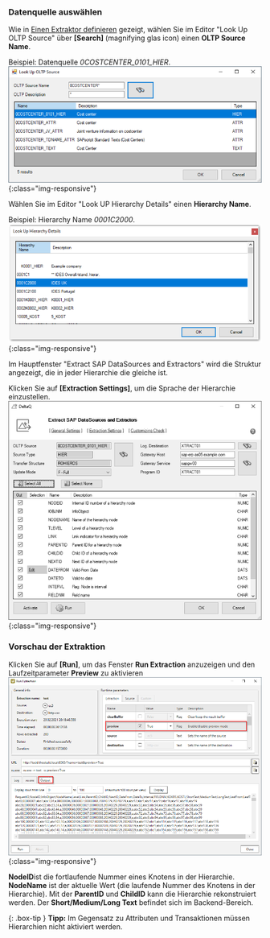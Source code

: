 ### Datenquelle auswählen
Wie in [Einen Extraktor definieren](./eine-deltaq-quelle-definieren) gezeigt, wählen Sie im Editor "Look Up OLTP Source" über **[Search]** (magnifying glas icon) einen **OLTP Source Name**.

Beispiel: Datenquelle *0COSTCENTER_0101_HIER*.
![DeltaQ-Hierarchy-001](/img/content/DeltaQ-Hierarchy-001.png){:class="img-responsive"}

Wählen Sie im Editor "Look UP Hierarchy Details" einen **Hierarchy Name**.

Beispiel: Hierarchy Name *0001C2000*.
![DeltaQ-Hierarchy-002](/img/content/DeltaQ-Hierarchy-002.png){:class="img-responsive"}

Im Hauptfenster "Extract SAP DataSources and Extractors" wird die Struktur angezeigt, die in jeder Hierarchie die gleiche ist. 

Klicken Sie auf **[Extraction Settings]**, um die Sprache der Hierarchie einzustellen.
![DeltaQ-Hierarchy-003](/img/content/Deltaq-Hierarchy-Selected.png){:class="img-responsive"}

### Vorschau der Extraktion
Klicken Sie auf **[Run]**, um das Fenster **Run Extraction** anzuzeigen und den Laufzeitparameter **Preview** zu aktivieren
![DeltaQ-Hierarchy-004](/img/content/DeltaQ-Hierarchy-004.png){:class="img-responsive"}

**NodeID**ist die fortlaufende Nummer eines Knotens in der Hierarchie. **NodeName** ist der aktuelle Wert (die laufende Nummer des Knotens in der Hierarchie). Mit der **ParentID** und **ChildID** kann die Hierarchie rekonstruiert werden.
Der **Short/Medium/Long Text** befindet sich im Backend-Bereich.

{: .box-tip }
**Tipp:** Im Gegensatz zu Attributen und Transaktionen müssen Hierarchien nicht aktiviert werden.
